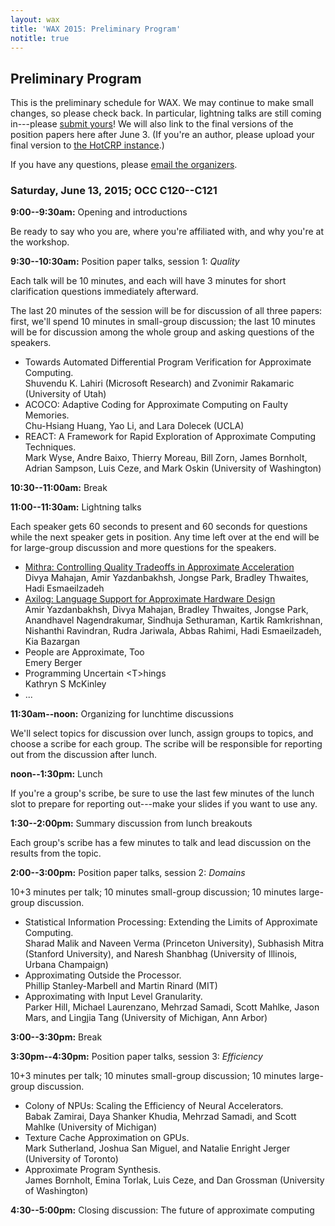 ```yaml
---
layout: wax
title: 'WAX 2015: Preliminary Program'
notitle: true
---
```

## Preliminary Program

This is the preliminary schedule for WAX. We may continue to make small changes, so please check back. In particular, lightning talks are still coming in---please [submit yours][lightning]! We will also link to the final versions of the position papers here after June 3. (If you're an author, please upload your final version to [the HotCRP instance][hotcrp].)

If you have any questions, please [email the organizers][organizers].

[organizers]: mailto:wax2015@cs.washington.edu
[lightning]: cfp.html#lightning-talks
[hotcrp]: {{site.base}}/wax2015/crp/

### Saturday, June 13, 2015; OCC C120--C121

**9:00--9:30am:** Opening and introductions

Be ready to say who you are, where you're affiliated with, and why you're at the workshop.

**9:30--10:30am:** Position paper talks, session 1: *Quality*

Each talk will be 10 minutes, and each will have 3 minutes for short clarification questions immediately afterward.

The last 20 minutes of the session will be for discussion of all three papers: first, we'll spend 10 minutes in small-group discussion; the last 10 minutes will be for discussion among the whole group and asking questions of the speakers.

  * Towards Automated Differential Program Verification for Approximate
    Computing.  
    Shuvendu K. Lahiri (Microsoft Research) and Zvonimir Rakamaric (University
    of Utah)
  * ACOCO: Adaptive Coding for Approximate Computing on Faulty Memories.  
    Chu-Hsiang Huang, Yao Li, and Lara Dolecek (UCLA)
  * REACT: A Framework for Rapid Exploration of Approximate Computing
    Techniques.  
    Mark Wyse, Andre Baixo, Thierry Moreau, Bill Zorn, James Bornholt, Adrian
    Sampson, Luis Ceze, and Mark Oskin (University of Washington)

**10:30--11:00am:** Break

**11:00--11:30am:** Lightning talks

Each speaker gets 60 seconds to present and 60 seconds for questions while the next speaker gets in position. Any time left over at the end will be for large-group discussion and more questions for the speakers.

  * [Mithra: Controlling Quality Tradeoffs in Approximate Acceleration](lightning/mahajan.pdf)  
    Divya Mahajan, Amir Yazdanbakhsh, Jongse Park, Bradley Thwaites, Hadi
    Esmaeilzadeh
  * [Axilog: Language Support for Approximate Hardware Design](lightning/yazdanbakhsh.pdf)  
    Amir Yazdanbakhsh, Divya Mahajan, Bradley Thwaites, Jongse Park, Anandhavel
    Nagendrakumar, Sindhuja Sethuraman, Kartik Ramkrishnan, Nishanthi
    Ravindran, Rudra Jariwala, Abbas Rahimi, Hadi Esmaeilzadeh, Kia Bazargan
  * People are Approximate, Too  
    Emery Berger
  * Programming Uncertain &lt;T&gt;hings  
    Kathryn S McKinley
  * ...

**11:30am--noon:** Organizing for lunchtime discussions

We'll select topics for discussion over lunch, assign groups to topics, and choose a scribe for each group. The scribe will be responsible for reporting out from the discussion after lunch.

**noon--1:30pm:** Lunch

If you're a group's scribe, be sure to use the last few minutes of the lunch slot to prepare for reporting out---make your slides if you want to use any.

**1:30--2:00pm:** Summary discussion from lunch breakouts

Each group's scribe has a few minutes to talk and lead discussion on the results from the topic.

**2:00--3:00pm:** Position paper talks, session 2: *Domains*

10+3 minutes per talk; 10 minutes small-group discussion; 10 minutes large-group discussion.

  * Statistical Information Processing: Extending the Limits of Approximate
    Computing.  
    Sharad Malik and Naveen Verma (Princeton University), Subhasish Mitra
    (Stanford University), and Naresh Shanbhag (University of Illinois, Urbana
    Champaign)
  * Approximating Outside the Processor.  
    Phillip Stanley-Marbell and Martin Rinard (MIT)
  * Approximating with Input Level Granularity.  
    Parker Hill, Michael Laurenzano, Mehrzad Samadi, Scott Mahlke, Jason Mars,
    and Lingjia Tang (University of Michigan, Ann Arbor)

**3:00--3:30pm:** Break

**3:30pm--4:30pm:** Position paper talks, session 3: *Efficiency*

10+3 minutes per talk; 10 minutes small-group discussion; 10 minutes large-group discussion.

  * Colony of NPUs: Scaling the Efficiency of Neural Accelerators.  
    Babak Zamirai, Daya Shanker Khudia, Mehrzad Samadi, and Scott Mahlke
    (University of Michigan)
  * Texture Cache Approximation on GPUs.  
    Mark Sutherland, Joshua San Miguel, and Natalie Enright Jerger (University
    of Toronto)
  * Approximate Program Synthesis.  
    James Bornholt, Emina Torlak, Luis Ceze, and Dan Grossman (University of
    Washington)

**4:30--5:00pm:** Closing discussion: The future of approximate computing
